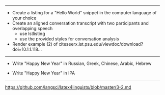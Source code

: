 ----
- Create a listing for a "Hello World" snippet in the computer language of your choice
- Create an aligned conversation transcript with two participants and overlapping speech
    - use lstlisting 
    - use the provided styles for conversation analysis
- Render example (2) of citeseerx.ist.psu.edu/viewdoc/download?doi=10.1.1.118...

----

- Write "Happy New Year" in Russian, Greek, Chinese, Arabic, Hebrew

- Write "Happy New Year" in IPA

----


https://github.com/langsci/latex4linguists/blob/master/3-2.md